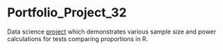 # Portfolio_Project_32
Data science [project](https://johnpaulinepineda.github.io/Portfolio_Project_32/) which demonstrates various sample size and power calculations for tests comparing proportions in R.
